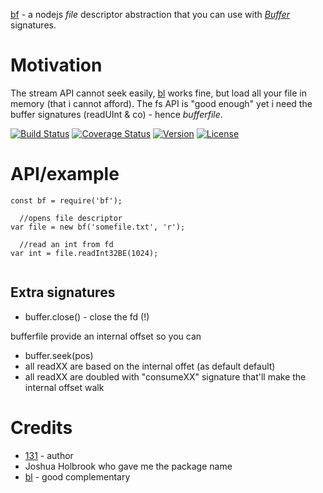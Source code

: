 [bf](https://github.com/131/bufferfile) - a nodejs *file* descriptor abstraction that you can use with *[Buffer](https://nodejs.org/api/buffer.html)* signatures.

# Motivation
The stream API cannot seek easily, [bl](https://www.npmjs.com/package/bl) works fine, but load all your file in memory (that i cannot afford).
The fs API is "good enough" yet i need the buffer signatures (readUInt & co) - hence *bufferfile*.

[![Build Status](https://travis-ci.org/131/bufferfile.svg?branch=master)](https://travis-ci.org/131/bufferfile)
[![Coverage Status](https://coveralls.io/repos/github/131/bufferfile/badge.svg?branch=master)](https://coveralls.io/github/131/bufferfile?branch=master)
[![Version](https://img.shields.io/npm/v/bf.svg)](https://www.npmjs.com/package/bf)
[![License](https://img.shields.io/badge/license-MIT-blue.svg)](http://opensource.org/licenses/MIT)



# API/example
```
const bf = require('bf');

  //opens file descriptor
var file = new bf('somefile.txt', 'r');

  //read an int from fd
var int = file.readInt32BE(1024);


```
## Extra signatures
* buffer.close() - close the fd (!)

bufferfile provide an internal offset so you can 
* buffer.seek(pos)
* all readXX are based on the internal offet (as default default)
* all readXX are doubled with "consumeXX" signature that'll make the internal offset walk


# Credits
* [131](https://github.com/131) - author
* Joshua Holbrook who gave me the package name
* [bl](http://npmjs.com/package/bl) - good complementary
